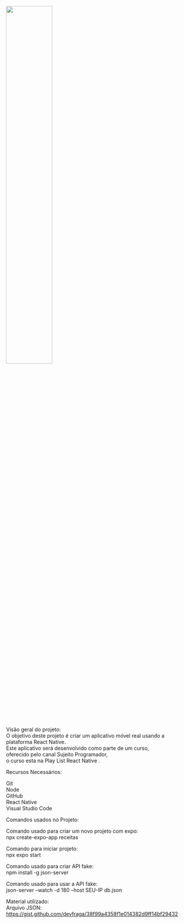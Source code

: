 <img src="https://i.ytimg.com/vi/OhtuaXzED3k/hqdefault.jpg?sqp=-oaymwEcCNACELwBSFXyq4qpAw4IARUAAIhCGAFwAcABBg==&rs=AOn4CLAGrZllLKhm_AbEO1RjXtlaiygYRA" target="_blank" width="50%" headth="50%" >

</br>

Visão geral do projeto: </br>
O objetivo deste projeto é criar um aplicativo móvel real usando a plataforma React Native. </br>
Este aplicativo será desenvolvido como parte de um curso, </br>
oferecido pelo canal Sujeito Programador, </br>
o curso esta na Play List React Native . </br>

Recursos Necessários: </br>

Git </br>
Node </br>
GitHub </br>
React Native </br>
Visual Studio Code </br>

Comandos usados no Projeto: </br>

Comando usado para criar um novo projeto com expo: </br>
npx create-expo-app receitas

Comando para iniciar projeto: </br>
npx expo start </br>

Comando usado para criar API fake: </br>
npm install -g json-server </br>

Comando usado para usar a API fake: </br>
json-server –watch -d 180 –host SEU-IP db.json

Material utilizado: </br>
Arquivo JSON: https://gist.github.com/devfraga/38f99a4358f1e014382d9ff14bf29432</br>
